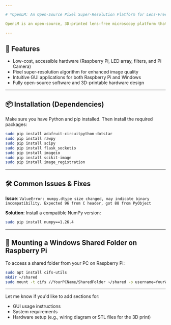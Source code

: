 ```yaml
---

# *OpenLM: An Open-Source Pixel Super-Resolution Platform for Lens-Free Microscopy*

OpenLM is an open-source, 3D-printed lens-free microscopy platform that combines low-cost, commercially available components with a pixel super-resolution algorithm. It features a user-friendly interface and supports both **Raspberry Pi OS** and **Windows OS** for camera control, real-time preview, image acquisition, and image processing—no prior expertise in lens-free imaging is required.

---
```


## 🔧 Features

* Low-cost, accessible hardware (Raspberry Pi, LED array, filters, and Pi Camera)
* Pixel super-resolution algorithm for enhanced image quality
* Intuitive GUI applications for both Raspberry Pi and Windows
* Fully open-source software and 3D-printable hardware design

---

## 📦 Installation (Dependencies)

Make sure you have Python and pip installed. Then install the required packages:

```bash
sudo pip install adafruit-circuitpython-dotstar
sudo pip install rawpy
sudo pip install scipy
sudo pip install flask_socketio
sudo pip install imageio
sudo pip install scikit-image
sudo pip install image_registration
```

---

## 🛠 Common Issues & Fixes

**Issue**:
`ValueError: numpy.dtype size changed, may indicate binary incompatibility. Expected 96 from C header, got 88 from PyObject`

**Solution**:
Install a compatible NumPy version:

```bash
sudo pip install numpy==1.26.4
```

---

## 🔗 Mounting a Windows Shared Folder on Raspberry Pi

To access a shared folder from your PC on Raspberry Pi:

```bash
sudo apt install cifs-utils
mkdir ~/shared
sudo mount -t cifs //YourPCName/SharedFolder ~/shared -o username=YourWindowsUsername
```

---

Let me know if you'd like to add sections for:

* GUI usage instructions
* System requirements
* Hardware setup (e.g., wiring diagram or STL files for the 3D print)



